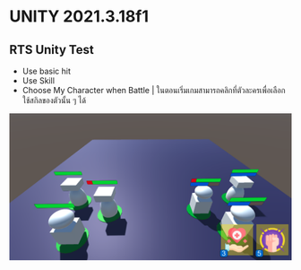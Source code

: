 # UNITY 2021.3.18f1
## RTS Unity Test

- Use basic hit
- Use Skill
- Choose My Character when Battle | ในตอนเริ่มเกมสามารถคลิกที่ตัวละครเพื่อเลือกใช้สกิลของตัวนั้น ๆ ได้

![alt text](https://github.com/iEmDevX/basic-rts-unity/blob/main/preview.png?raw=true)


